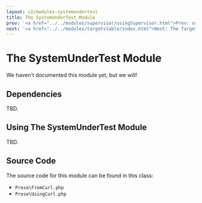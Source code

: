 ```yaml
---
layout: v2/modules-systemundertest
title: The SystemUnderTest Module
prev: '<a href="../../modules/supervisor/usingSupervisor.html">Prev: usingSupervisor()</a>'
next: '<a href="../../modules/targetstable/index.html">Next: The TargetsTable Module</a>'
---
```


# The SystemUnderTest Module

We haven't documented this module yet, but we will!

## Dependencies

TBD.

## Using The SystemUnderTest Module

TBD.

## Source Code

The source code for this module can be found in this class:

* `Prose\FromCurl.php`
* `Prose\UsingCurl.php`